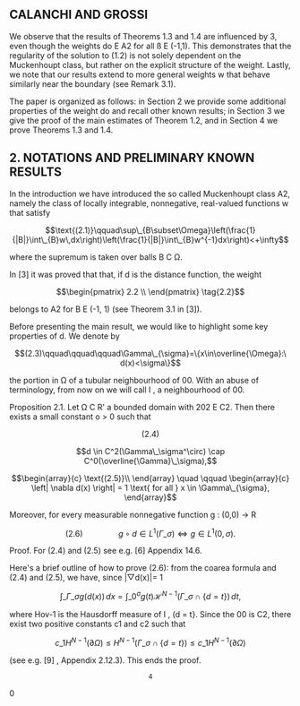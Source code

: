 ## CALANCHI AND GROSSI

We observe that the results of Theorems 1.3 and 1.4 are influenced by 3, even though the weights do E A2 for all ß E (-1,1). This demonstrates that the regularity of the solution to (1.2) is not solely dependent on the Muckenhoupt class, but rather on the explicit structure of the weight. Lastly, we note that our results extend to more general weights w that behave similarly near the boundary (see Remark 3.1).

The paper is organized as follows: in Section 2 we provide some additional properties of the weight do and recall other known results; in Section 3 we give the proof of the main estimates of Theorem 1.2, and in Section 4 we prove Theorems 1.3 and 1.4.

## 2. NOTATIONS AND PRELIMINARY KNOWN RESULTS

In the introduction we have introduced the so called Muckenhoupt class A2, namely the class of locally integrable, nonnegative, real-valued functions w that satisfy

$$\text{(2.1)}\qquad\sup\_{B\subset\Omega}\left(\frac{1}{|B|}\int\_{B}w\,dx\right)\left(\frac{1}{|B|}\int\_{B}w^{-1}dx\right)<+\infty$$

where the supremum is taken over balls B C Ω.

In [3] it was proved that that, if d is the distance function, the weight

$$\begin{pmatrix} 2.2 \\ \end{pmatrix} \tag{2.2}$$

belongs to A2 for B E (-1, 1) (see Theorem 3.1 in [3]).

Before presenting the main result, we would like to highlight some key properties of d. We denote by

$$(2.3)\qquad\qquad\qquad\Gamma\_{\sigma}=\{x\in\overline{\Omega}:\ d(x)<\sigma\}$$

the portion in Ω of a tubular neighbourhood of 00. With an abuse of terminology, from now on we will call I , a neighbourhood of 00.

Proposition 2.1. Let Ω C R' a bounded domain with 202 E C2. Then there exists a small constant o > 0 such that

$$(2.4)\tag{2.4}$$

$$d \in C^2(\Gamma\_\sigma^\circ) \cap C^0(\overline{\Gamma}\_\sigma),$$

$$\begin{array}{c} \text{(2.5)}\\ \end{array} \quad \qquad \begin{array}{c} \left| \nabla d(x) \right| = 1 \text{ for all } x \in \Gamma\_{\sigma}, \end{array}$$

Moreover, for every measurable nonnegative function g : (0,0) -> R

$$(2.6) \qquad \qquad g \circ d \in L^1(\Gamma\_\sigma) \Longleftrightarrow g \in L^1(0, \sigma).$$

Proof. For (2.4) and (2.5) see e.g. [6] Appendix 14.6.

Here's a brief outline of how to prove (2.6): from the coarea formula and (2.4) and (2.5), we have, since |▽d(x)|= 1

$$\int\_{\Gamma\_{\sigma}} g(d(x)) \, dx = \int\_0^{\sigma} g(t) \mathcal{H}^{N-1} (\Gamma\_{\sigma} \cap \{d = t\}) \, dt,$$

where Hov-1 is the Hausdorff measure of I , (d = t}. Since the 00 is C2, there exist two positive constants c1 and c2 such that

$$c\_1 H^{N-1}(\partial \Omega) \le H^{N-1}(\Gamma\_\sigma \cap \{d = t\}) \le c\_1 H^{N-1}(\partial \Omega)$$

(see e.g. [9] , Appendix 2.12.3). This ends the proof.

$$^{4}$$

0